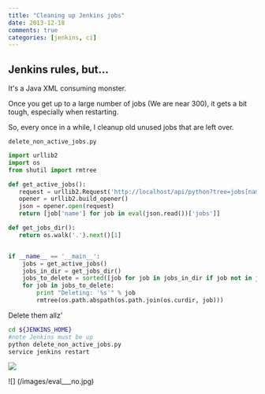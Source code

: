 ```yaml
---
title: "Cleaning up Jenkins jobs"
date: 2013-12-18
comments: true
categories: [jenkins, ci]
---
```


## Jenkins rules, but...

It's a Java XML consuming monster.

Once you get up to a large number of jobs (We are near 300), it gets a bit tough, especially when restarting.

So, every once in a while, I cleanup old unused jobs that are left over.


`delete_non_active_jobs.py`

```python
import urllib2
import os
from shutil import rmtree

def get_active_jobs():
   request = urllib2.Request('http://localhost/api/python?tree=jobs[name]')
   opener = urllib2.build_opener() 
   json = opener.open(request)
   return [job['name'] for job in eval(json.read())['jobs']]

def get_jobs_dir():
   return os.walk('.').next()[1]


if __name__ == '__main__':
    jobs = get_active_jobs()
    jobs_in_dir = get_jobs_dir()
    jobs_to_delete = sorted([job for job in jobs_in_dir if job not in jobs]
    for job in jobs_to_delete:
        print "Deleting: '%s'" % job
        rmtree(os.path.abspath(os.path.join(os.curdir, job)))
```

Delete them allz'

```bash
cd ${JENKINS_HOME}
#note Jenkins must be up
python delete_non_active_jobs.py
service jenkins restart
```

![](/images/eval_is_not_evil.jpg)

![] (/images/eval___no.jpg)
